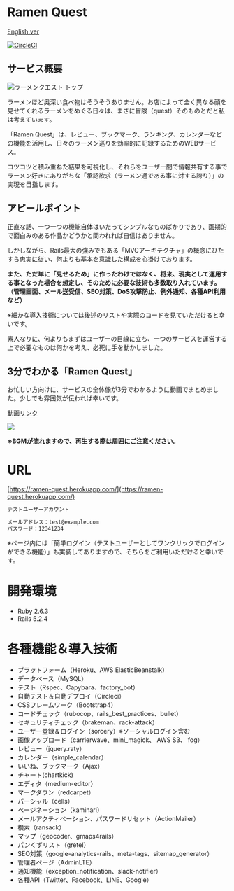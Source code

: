 # Ramen Quest

[English.ver](https://github.com/kazama1209/ramen-quest/blob/master/README_EN.md)

[![CircleCI](https://circleci.com/gh/kazama1209/ramen-quest.svg?style=shield)](https://circleci.com/gh/kazama1209/ramen-quest)

## サービス概要

![ラーメンクエスト トップ](https://user-images.githubusercontent.com/51913879/71307376-d479be80-2430-11ea-9c83-cc57897de80e.png)

ラーメンほど奥深い食べ物はそうそうありません。お店によって全く異なる顔を見せてくれるラーメンをめぐる日々は、まさに冒険（quest）そのものとだと私は考えています。

「Ramen Quest」は、レビュー、ブックマーク、ランキング、カレンダーなどの機能を活用し、日々のラーメン巡りを効率的に記録するためのWEBサービス。

コツコツと積み重ねた結果を可視化し、それらをユーザー間で情報共有する事でラーメン好きにありがちな「承認欲求（ラーメン通である事に対する誇り）」の実現を目指します。

## アピールポイント

正直な話、一つ一つの機能自体はいたってシンプルなものばかりであり、画期的で面白みのある作品かどうかと問われれば自信はありません。

しかしながら、Rails最大の強みでもある「MVCアーキテクチャ」の概念にひたすら忠実に従い、何よりも基本を意識した構成を心掛けております。

**また、ただ単に「見せるため」に作ったわけではなく、将来、現実として運用する事となった場合を想定し、そのために必要な技術も多数取り入れています。（管理画面、メール送受信、SEO対策、DoS攻撃防止、例外通知、各種API利用など）**

※細かな導入技術については後述のリストや実際のコードを見ていただけると幸いです。

素人なりに、何よりもまずはユーザーの目線に立ち、一つのサービスを運営する上で必要なものは何かを考え、必死に手を動かしました。

## 3分でわかる「Ramen Quest」

お忙しい方向けに、サービスの全体像が3分でわかるように動画でまとめました。少しでも雰囲気が伝われば幸いです。

[動画リンク](https://youtu.be/H6Vv5fqODRA )

[![](https://img.youtube.com/vi/H6Vv5fqODRA/0.jpg)](https://www.youtube.com/watch?v=H6Vv5fqODRA)

**※BGMが流れますので、再生する際は周囲にご注意ください。**

# URL

[https://ramen-quest.herokuapp.com/](https://ramen-quest.herokuapp.com/)

```HTML
テストユーザーアカウント

メールアドレス：test@example.com
パスワード：12341234
```

※ページ内には「簡単ログイン（テストユーザーとしてワンクリックでログインができる機能）」も実装してありますので、そちらをご利用いただけると幸いです。

# 開発環境

- Ruby 2.6.3
- Rails 5.2.4

# 各種機能＆導入技術

- プラットフォーム（Heroku、AWS ElasticBeanstalk）
- データベース（MySQL）
- テスト（Rspec、Capybara、factory_bot）
- 自動テスト＆自動デプロイ（Circleci）
- CSSフレームワーク（Bootstrap4）
- コードチェック（rubocop、rails_best_practices、bullet）
- セキュリティチェック（brakeman、rack-attack）
- ユーザー登録＆ログイン（sorcery）※ソーシャルログイン含む
- 画像アップロード（carrierwave、mini_magick、 AWS S3、 fog）
- レビュー（jquery.raty）
- カレンダー（simple_calendar）
- いいね、ブックマーク（Ajax）
- チャート(chartkick)
- エディタ（medium-editor）
- マークダウン（redcarpet）
- パーシャル（cells）
- ページネーション（kaminari）
- メールアクティベーション、パスワードリセット（ActionMailer）
- 検索（ransack）
- マップ（geocoder、gmaps4rails）
- パンくずリスト（gretel）
- SEO対策（google-analytics-rails、meta-tags、sitemap_generator）
- 管理者ページ（AdminLTE）
- 通知機能（exception_notification、slack-notifier）
- 各種API（Twitter、Facebook、LINE、Google）
